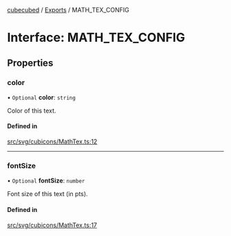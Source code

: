 [cubecubed](/reference/README.md) / [Exports](/reference/modules.md) / MATH\_TEX\_CONFIG

# Interface: MATH\_TEX\_CONFIG

## Properties

### color

• `Optional` **color**: `string`

Color of this text.

#### Defined in

[src/svg/cubicons/MathTex.ts:12](https://github.com/imaphatduc/cubecubed/blob/cb0c39f/src/svg/cubicons/MathTex.ts#L12)

___

### fontSize

• `Optional` **fontSize**: `number`

Font size of this text (in pts).

#### Defined in

[src/svg/cubicons/MathTex.ts:17](https://github.com/imaphatduc/cubecubed/blob/cb0c39f/src/svg/cubicons/MathTex.ts#L17)
